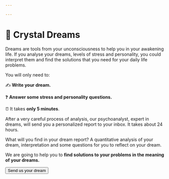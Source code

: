 ```yaml
---

---
```


# **🔮 Crystal Dreams**

Dreams are tools from your unconsciousness to help you in your awakening life. 
If you analyse your dreams, levels of stress and personality, you could interpret them and find the solutions that you need for your daily life problems.

You will only need to:

✍️ **Write your dream.**

❓ **Answer some stress and personality questions.**

⏰ It takes **only 5 minutes**. 

After a very careful process of analysis, our psychoanalyst, expert in dreams, will send you a personalized report to your inbox. It takes about 24 hours.

What will you find in your dream report? A quantitative analysis of your dream, interpretation and some questions for you to reflect on your dream. 

We are going to help you to **find solutions to your problems in the meaning of your dreams.**

<a href="https://docs.google.com/forms/d/e/1FAIpQLSdEI0KzLwoll_DRJ7jnGrgCjOiKoxkgn1ABSWket5KE7llwEA/viewform">
  <button type="button" class="btn btn-dark">
    Send us your dream
  </button>
</a>